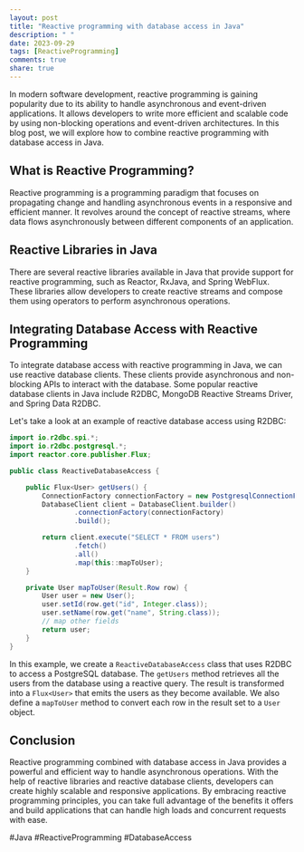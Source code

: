 ```yaml
---
layout: post
title: "Reactive programming with database access in Java"
description: " "
date: 2023-09-29
tags: [ReactiveProgramming]
comments: true
share: true
---
```

In modern software development, reactive programming is gaining popularity due to its ability to handle asynchronous and event-driven applications. It allows developers to write more efficient and scalable code by using non-blocking operations and event-driven architectures. In this blog post, we will explore how to combine reactive programming with database access in Java.

## What is Reactive Programming?
Reactive programming is a programming paradigm that focuses on propagating change and handling asynchronous events in a responsive and efficient manner. It revolves around the concept of reactive streams, where data flows asynchronously between different components of an application.

## Reactive Libraries in Java
There are several reactive libraries available in Java that provide support for reactive programming, such as Reactor, RxJava, and Spring WebFlux. These libraries allow developers to create reactive streams and compose them using operators to perform asynchronous operations.

## Integrating Database Access with Reactive Programming
To integrate database access with reactive programming in Java, we can use reactive database clients. These clients provide asynchronous and non-blocking APIs to interact with the database. Some popular reactive database clients in Java include R2DBC, MongoDB Reactive Streams Driver, and Spring Data R2DBC.

Let's take a look at an example of reactive database access using R2DBC:

```java
import io.r2dbc.spi.*;
import io.r2dbc.postgresql.*;
import reactor.core.publisher.Flux;

public class ReactiveDatabaseAccess {

    public Flux<User> getUsers() {
        ConnectionFactory connectionFactory = new PostgresqlConnectionFactory(...);
        DatabaseClient client = DatabaseClient.builder()
                .connectionFactory(connectionFactory)
                .build();

        return client.execute("SELECT * FROM users")
                .fetch()
                .all()
                .map(this::mapToUser);
    }

    private User mapToUser(Result.Row row) {
        User user = new User();
        user.setId(row.get("id", Integer.class));
        user.setName(row.get("name", String.class));
        // map other fields
        return user;
    }
}
```

In this example, we create a `ReactiveDatabaseAccess` class that uses R2DBC to access a PostgreSQL database. The `getUsers` method retrieves all the users from the database using a reactive query. The result is transformed into a `Flux<User>` that emits the users as they become available. We also define a `mapToUser` method to convert each row in the result set to a `User` object.

## Conclusion
Reactive programming combined with database access in Java provides a powerful and efficient way to handle asynchronous operations. With the help of reactive libraries and reactive database clients, developers can create highly scalable and responsive applications. By embracing reactive programming principles, you can take full advantage of the benefits it offers and build applications that can handle high loads and concurrent requests with ease.

#Java #ReactiveProgramming #DatabaseAccess